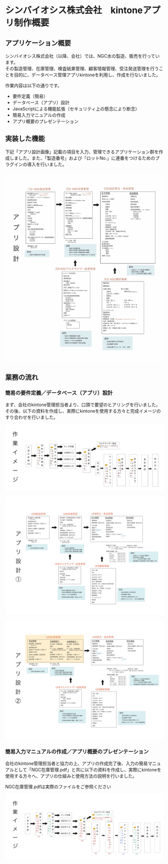 # シンバイオシス株式会社　kintoneアプリ制作概要

## アプリケーション概要

シンバイオシス株式会社（以降、会社）では、NGC水の製造、販売を行っています。  
その製造管理、在庫管理、検査結果管理、顧客情報管理、受注発送管理を行うことを目的に、データベース管理アプリkintoneを利用し、作成を行ないました。  

作業内容は以下の通りです。
- 要件定義（簡易）
- データベース（アプリ）設計
- JavaScriptによる機能拡張（セキュリティ上の懸念により断念）
- 簡易入力マニュアルの作成
- アプリ概要のプレゼンテーション

## 実装した機能

下記「アプリ設計画像」記載の項目を入力、管理できるアプリケーション群を作成しました。また、「製造番号」および「ロットNo.」に連番をつけるためのプラグインの導入を行いました。

![](IMG_5625.jpg)


## 業務の流れ

### 簡易の要件定義／データベース（アプリ）設計
まず、会社のkintone管理担当者より、口頭で要望のヒアリングを行いました。  
その後、以下の資料を作成し、実際にkintoneを使用する方々と完成イメージのすり合わせを行いました。  

![](2020-11-20-10-21-52.png)

![](2020-11-20-10-22-16.png)

![](2020-11-20-10-22-25.png)


### 簡易入力マニュアルの作成／アプリ概要のプレゼンテーション
会社のkintone管理担当者と協力の上、アプリの作成完了後、入力の簡易マニュアルとして「NGC在庫管理.pdf」と共に以下の資料を作成し、実際にkintoneを使用する方々へ、アプリの仕組みと使用方法の説明を行いました。

NGC在庫管理.pdfは実際のファイルをご参照ください

![](2020-11-30-11-25-31.png)
